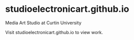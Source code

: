 # studioelectronicart.github.io
Media Art Studio at Curtin University

Visit studioelectronicart.github.io to view work. 
